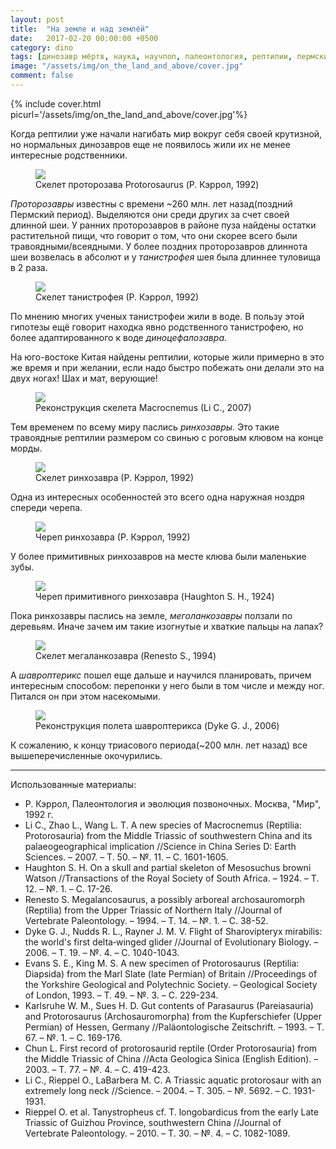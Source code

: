 ```yaml
---
layout: post
title:  "На земле и над землёй"
date:   2017-02-20 00:00:00 +0500
category: dino
tags: [динозавр мёртв, наука, научпоп, палеонтология, рептилии, пермский период, триасовый период, Mesosuchus, Macrocnemus, Protorosaurus, Sharovipteryx, Megalancosaurus, Tanystropheus, Rhynchosaurus]
image: "/assets/img/on_the_land_and_above/cover.jpg"
comment: false
---
```


{% include cover.html picurl='/assets/img/on_the_land_and_above/cover.jpg'%}

Когда рептилии уже начали нагибать мир вокруг себя своей крутизной, но нормальных динозавров еще не появилось жили их не менее интересные родственники.

<figure>
  <img src="{{site.baseurl}}/assets/img/on_the_land_and_above/1.png"/>
  <figcaption>Скелет проторозава Protorosaurus (Р. Кэррол, 1992)</figcaption>
</figure>

_Проторозавры_ известны с времени ~260 млн. лет назад(поздний Пермский период). Выделяются они среди других за счет своей длинной шеи. У ранних проторозавров в районе пуза найдены остатки растительной пищи, что говорит о том, что они скорее всего были травоядными/всеядными. У более поздних проторозавров длиннота шеи возвелась в абсолют и у _танистрофея_ шея была длиннее туловища в 2 раза. 

<figure>
  <img src="{{site.baseurl}}/assets/img/on_the_land_and_above/2.png"/>
  <figcaption>Скелет танистрофея (Р. Кэррол, 1992)</figcaption>
</figure>

По мнению многих ученых танистрофеи жили в воде. В пользу этой гипотезы ещё говорит находка явно родственного танистрофею, но более адаптированного к воде _диноцефалозавра_.

На юго-востоке Китая найдены рептилии, которые жили примерно в это же время и при желании, если надо быстро побежать они делали это на двух ногах! Шах и мат, верующие! 

<figure>
  <img src="{{site.baseurl}}/assets/img/on_the_land_and_above/3.png"/>
  <figcaption>Реконструкция скелета Macrocnemus (Li C., 2007)</figcaption>
</figure>

Тем временем по всему миру паслись _ринхозавры_. Это такие травоядные рептилии размером со свинью с роговым клювом на конце морды. 

<figure>
  <img src="{{site.baseurl}}/assets/img/on_the_land_and_above/4.png"/>
  <figcaption>Скелет ринхозавра (Р. Кэррол, 1992)</figcaption>
</figure>

Одна из интересных особенностей это всего одна наружная ноздря спереди черепа. 

<figure>
  <img src="{{site.baseurl}}/assets/img/on_the_land_and_above/5.png"/>
  <figcaption>Череп ринхозавра (Р. Кэррол, 1992)</figcaption>
</figure>

У более примитивных ринхозавров на месте клюва были маленькие зубы.

<figure>
  <img src="{{site.baseurl}}/assets/img/on_the_land_and_above/6.png"/>
  <figcaption>Череп примитивного ринхозавра (Haughton S. H., 1924)</figcaption>
</figure>

Пока ринхозавры паслись на земле, _меголанкозавры_ ползали по деревьям. Иначе зачем им такие изогнутые и хваткие пальцы на лапах? 

<figure>
  <img src="{{site.baseurl}}/assets/img/on_the_land_and_above/7.png"/>
  <figcaption>Скелет мегаланкозавра (Renesto S., 1994)</figcaption>
</figure>

А _шавроптерикс_ пошел еще дальше и научился планировать, причем интересным способом: перепонки у него были в том числе и между ног. Питался он при этом насекомыми. 

<figure>
  <img src="{{site.baseurl}}/assets/img/on_the_land_and_above/8.png"/>
  <figcaption>Реконструкция полета шавроптерикса (Dyke G. J., 2006)</figcaption>
</figure>

К сожалению, к концу триасового периода(~200 млн. лет назад) все вышеперечисленные окочурились.

---

Использованные материалы:
+ Р. Кэррол, Палеонтология и эволюция позвоночных. Москва, "Мир", 1992 г.
+ Li C., Zhao L., Wang L. T. A new species of Macrocnemus (Reptilia: Protorosauria) from the Middle Triassic of southwestern China and its palaeogeographical implication //Science in China Series D: Earth Sciences. – 2007. – Т. 50. – №. 11. – С. 1601-1605.
+ Haughton S. H. On a skull and partial skeleton of Mesosuchus browni Watson //Transactions of the Royal Society of South Africa. – 1924. – Т. 12. – №. 1. – С. 17-26.
+ Renesto S. Megalancosaurus, a possibly arboreal archosauromorph (Reptilia) from the Upper Triassic of Northern Italy //Journal of Vertebrate Paleontology. – 1994. – Т. 14. – №. 1. – С. 38-52.
+ Dyke G. J., Nudds R. L., Rayner J. M. V. Flight of Sharovipteryx mirabilis: the world's first delta‐winged glider //Journal of Evolutionary Biology. – 2006. – Т. 19. – №. 4. – С. 1040-1043.
+ Evans S. E., King M. S. A new specimen of Protorosaurus (Reptilia: Diapsida) from the Marl Slate (late Permian) of Britain //Proceedings of the Yorkshire Geological and Polytechnic Society. – Geological Society of London, 1993. – Т. 49. – №. 3. – С. 229-234.
+ Karlsruhe W. M., Sues H. D. Gut contents of Parasaurus (Pareiasauria) and Protorosaurus (Archosauromorpha) from the Kupferschiefer (Upper Permian) of Hessen, Germany //Paläontologische Zeitschrift. – 1993. – Т. 67. – №. 1. – С. 169-176.
+ Chun L. First record of protorosaurid reptile (Order Protorosauria) from the Middle Triassic of China //Acta Geologica Sinica (English Edition). – 2003. – Т. 77. – №. 4. – С. 419-423.
+ Li C., Rieppel O., LaBarbera M. C. A Triassic aquatic protorosaur with an extremely long neck //Science. – 2004. – Т. 305. – №. 5692. – С. 1931-1931.
+ Rieppel O. et al. Tanystropheus cf. T. longobardicus from the early Late Triassic of Guizhou Province, southwestern China //Journal of Vertebrate Paleontology. – 2010. – Т. 30. – №. 4. – С. 1082-1089. 
